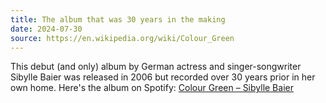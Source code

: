 ```yaml
---
title: The album that was 30 years in the making
date: 2024-07-30
source: https://en.wikipedia.org/wiki/Colour_Green
---
```


This debut (and only) album by German actress and singer-songwriter Sibylle Baier was released in 2006 but recorded over 30 years prior in her own home. Here's the album on Spotify: [Colour Green – Sibylle Baier](https://open.spotify.com/album/1lf3rLmrO0ObMieg4YqEuB)

